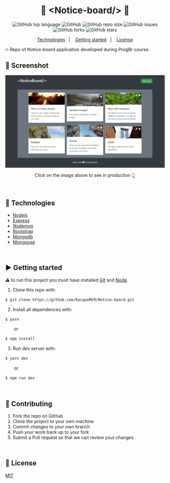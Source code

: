 <h1 align="center">🚧 &lt;Notice-board/&gt; 🚧</h1>

<div align="center">

![GitHub top language](https://img.shields.io/github/languages/top/KaiqueMCR/Notice-board?color=%23f06529)
![GitHub](https://img.shields.io/github/license/KaiqueMCR/Notice-board)
![GitHub repo size](https://img.shields.io/github/repo-size/KaiqueMCR/Notice-board)
![GitHub issues](https://img.shields.io/github/issues/KaiqueMCR/Notice-board)
![GitHub forks](https://img.shields.io/github/forks/KaiqueMCR/Notice-board)
![GitHub stars](https://img.shields.io/github/stars/KaiqueMCR/Notice-board)

</div>

<p align="center">
  <a href="#-technologies">Technologies</a>&nbsp;&nbsp;&nbsp;|&nbsp;&nbsp;&nbsp;
  <a href="#%EF%B8%8F-getting-started">Getting started</a>&nbsp;&nbsp;&nbsp;|&nbsp;&nbsp;&nbsp;
  <a href="#-License">License</a>
</p>

🔥 Repo of Notice-board application developed during ProgBr course.

## 📸 Screenshot

[<img src="./.github/screenshot.png" align="center">](https://notice-board-production.up.railway.app/)

<p align="center">Click on the image above to see in production 👆</p>

<br>

## 👾 Technologies

- [Nodejs](https://nodejs.org)
- [Express](https://expressjs.com/)
- [Nodemon](https://nodemon.io/)
- [Bootstrap](https://getbootstrap.com/)
- [Mongodb](https://www.mongodb.com/)
- [Mongoose](https://mongoosejs.com/)

<br>

## ▶️ Getting started

⚠️ to run this project you must have installed [Git](https://git-scm.com) and [Node](https://nodejs.org/en/).

1. Clone this repo with:

```bash
$ git clone https://github.com/KaiqueMCR/Notice-board.git
```

2. Install all dependences with:

```bash
$ yarn
```

&nbsp;&nbsp;&nbsp;&nbsp;&nbsp;&nbsp; or

```bash
$ npm install
```

3. Run dev server with:

```bash
$ yarn dev
```

&nbsp;&nbsp;&nbsp;&nbsp;&nbsp;&nbsp; or

```bash
$ npm run dev
```

<br>

## 💪 Contributing

1. Fork the repo on GitHub
2. Clone the project to your own machine
3. Commit changes to your own branch
4. Push your work back up to your fork
5. Submit a Pull request so that we can review your changes

<br>

## 📄 License

[MIT](https://choosealicense.com/licenses/mit/)
